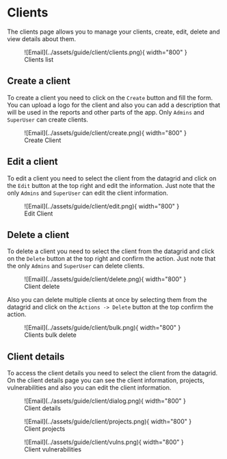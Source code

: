 # Clients

The clients page allows you to manage your clients, create, edit, delete and view details about them.

<figure markdown>
  ![Email](../assets/guide/client/clients.png){ width="800" }
  <figcaption>Clients list</figcaption>
</figure>

## Create a client

To create a client you need to click on the `Create` button and fill the form. 
You can upload a logo for the client and also you can add a description that will be used in the reports and other parts of the app.
Only `Admins` and `SuperUser` can create clients.

<figure markdown>
  ![Email](../assets/guide/client/create.png){ width="800" }
  <figcaption>Create Client</figcaption>
</figure>

## Edit a client

To edit a client you need to select the client from the datagrid and click on the `Edit` button at the top right and edit the information.
Just note that the only `Admins` and `SuperUser` can edit the client information.

<figure markdown>
  ![Email](../assets/guide/client/edit.png){ width="800" }
  <figcaption>Edit Client</figcaption>
</figure>

## Delete a client

To delete a client you need to select the client from the datagrid and click on the `Delete` button at the top right and confirm the action.
Just note that the only `Admins` and `SuperUser` can delete clients.

<figure markdown>
  ![Email](../assets/guide/client/delete.png){ width="800" }
  <figcaption>Client delete</figcaption>
</figure>

Also you can delete multiple clients at once by selecting them from the datagrid and click on the `Actions -> Delete` button at the top  confirm the action.

<figure markdown>
  ![Email](../assets/guide/client/bulk.png){ width="800" }
  <figcaption>Clients bulk delete</figcaption>
</figure>

## Client details

To access the client details you need to select the client from the datagrid. 
On the client details page you can see the client information, projects, vulnerabilities and also you can edit the client information.

<figure markdown>
  ![Email](../assets/guide/client/dialog.png){ width="800" }
  <figcaption>Client details</figcaption>
</figure>

<figure markdown>
  ![Email](../assets/guide/client/projects.png){ width="800" }
  <figcaption>Client projects</figcaption>
</figure>

<figure markdown>
  ![Email](../assets/guide/client/vulns.png){ width="800" }
  <figcaption>Client vulnerabilities</figcaption>
</figure>